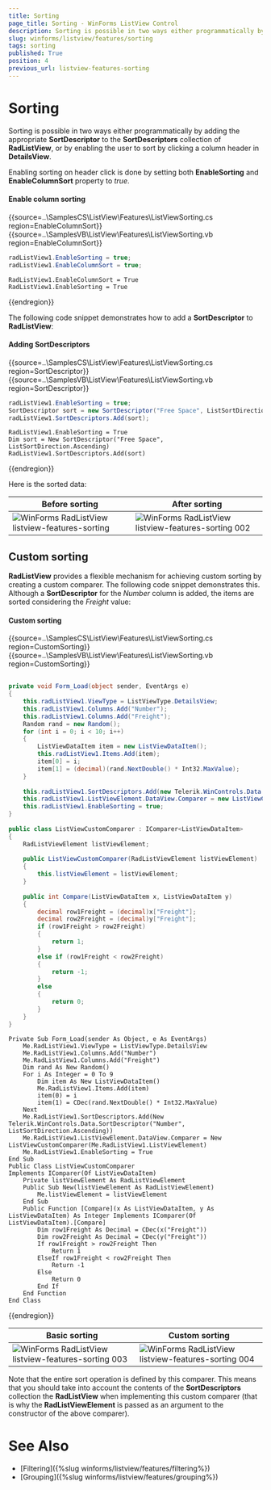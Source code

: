 ```yaml
---
title: Sorting
page_title: Sorting - WinForms ListView Control
description: Sorting is possible in two ways either programmatically by adding the appropriate SortDescriptor to the SortDescriptors collection of WinForms ListView, or by enabling the user to sort by clicking a column header in DetailsView.
slug: winforms/listview/features/sorting
tags: sorting
published: True
position: 4
previous_url: listview-features-sorting
---
```


# Sorting
 
Sorting is possible in two ways either programmatically by adding the appropriate __SortDescriptor__ to the __SortDescriptors__ collection of **RadListView**, or by enabling the user to sort by clicking a column header in __DetailsView__.
        
Enabling sorting on header click is done by setting both __EnableSorting__ and __EnableColumnSort__ property to *true*.

#### Enable column sorting

{{source=..\SamplesCS\ListView\Features\ListViewSorting.cs region=EnableColumnSort}} 
{{source=..\SamplesVB\ListView\Features\ListViewSorting.vb region=EnableColumnSort}} 

````C#
radListView1.EnableSorting = true;
radListView1.EnableColumnSort = true;

````
````VB.NET
RadListView1.EnableColumnSort = True
RadListView1.EnableSorting = True

````

{{endregion}} 

The following code snippet demonstrates how to add a __SortDescriptor__ to **RadListView**:

#### Adding SortDescriptors

{{source=..\SamplesCS\ListView\Features\ListViewSorting.cs region=SortDescriptor}} 
{{source=..\SamplesVB\ListView\Features\ListViewSorting.vb region=SortDescriptor}} 

````C#
radListView1.EnableSorting = true;
SortDescriptor sort = new SortDescriptor("Free Space", ListSortDirection.Ascending);
radListView1.SortDescriptors.Add(sort);

````
````VB.NET
RadListView1.EnableSorting = True
Dim sort = New SortDescriptor("Free Space", ListSortDirection.Ascending)
RadListView1.SortDescriptors.Add(sort)

````

{{endregion}} 

Here is the sorted data:

|Before sorting|After sorting|
|----|----|
|![WinForms RadListView listview-features-sorting](images/listview-features-sorting.png)|![WinForms RadListView listview-features-sorting 002](images/listview-features-sorting002.png)|

## Custom sorting

**RadListView** provides a flexible mechanism for achieving custom sorting by creating a custom comparer. The following code snippet demonstrates this. Although a **SortDescriptor** for the *Number* column is added, the items are sorted considering the *Freight* value:

#### Custom sorting

{{source=..\SamplesCS\ListView\Features\ListViewSorting.cs region=CustomSorting}} 
{{source=..\SamplesVB\ListView\Features\ListViewSorting.vb region=CustomSorting}} 

````C#
        
private void Form_Load(object sender, EventArgs e)
{
    this.radListView1.ViewType = ListViewType.DetailsView;
    this.radListView1.Columns.Add("Number");
    this.radListView1.Columns.Add("Freight");
    Random rand = new Random();
    for (int i = 0; i < 10; i++)
    {
        ListViewDataItem item = new ListViewDataItem();
        this.radListView1.Items.Add(item);
        item[0] = i;
        item[1] = (decimal)(rand.NextDouble() * Int32.MaxValue);
    }
    
    this.radListView1.SortDescriptors.Add(new Telerik.WinControls.Data.SortDescriptor("Number", ListSortDirection.Ascending));
    this.radListView1.ListViewElement.DataView.Comparer = new ListViewCustomComparer(this.radListView1.ListViewElement);
    this.radListView1.EnableSorting = true;
}
        
public class ListViewCustomComparer : IComparer<ListViewDataItem>
{
    RadListViewElement listViewElement;
    
    public ListViewCustomComparer(RadListViewElement listViewElement)
    {
        this.listViewElement = listViewElement;
    }
    
    public int Compare(ListViewDataItem x, ListViewDataItem y)
    {
        decimal row1Freight = (decimal)x["Freight"];
        decimal row2Freight = (decimal)y["Freight"];
        if (row1Freight > row2Freight)
        {
            return 1;
        }
        else if (row1Freight < row2Freight)
        {
            return -1;
        }
        else
        {
            return 0;
        }
    }
}

````
````VB.NET
Private Sub Form_Load(sender As Object, e As EventArgs)
    Me.RadListView1.ViewType = ListViewType.DetailsView
    Me.RadListView1.Columns.Add("Number")
    Me.RadListView1.Columns.Add("Freight")
    Dim rand As New Random()
    For i As Integer = 0 To 9
        Dim item As New ListViewDataItem()
        Me.RadListView1.Items.Add(item)
        item(0) = i
        item(1) = CDec(rand.NextDouble() * Int32.MaxValue)
    Next
    Me.RadListView1.SortDescriptors.Add(New Telerik.WinControls.Data.SortDescriptor("Number", ListSortDirection.Ascending))
    Me.RadListView1.ListViewElement.DataView.Comparer = New ListViewCustomComparer(Me.RadListView1.ListViewElement)
    Me.RadListView1.EnableSorting = True
End Sub
Public Class ListViewCustomComparer
Implements IComparer(Of ListViewDataItem)
    Private listViewElement As RadListViewElement
    Public Sub New(listViewElement As RadListViewElement)
        Me.listViewElement = listViewElement
    End Sub
    Public Function [Compare](x As ListViewDataItem, y As ListViewDataItem) As Integer Implements IComparer(Of ListViewDataItem).[Compare]
        Dim row1Freight As Decimal = CDec(x("Freight"))
        Dim row2Freight As Decimal = CDec(y("Freight"))
        If row1Freight > row2Freight Then
            Return 1
        ElseIf row1Freight < row2Freight Then
            Return -1
        Else
            Return 0
        End If
    End Function
End Class

````

{{endregion}} 

|Basic sorting|Custom sorting|
|----|----|
|![WinForms RadListView listview-features-sorting 003](images/listview-features-sorting003.png)|![WinForms RadListView listview-features-sorting 004](images/listview-features-sorting004.png)|

Note that the entire sort operation is defined by this comparer. This means that you should take into account the contents of the **SortDescriptors** collection the **RadListView** when implementing this custom comparer (that is why the **RadListViewElement** is passed as an argument to the constructor of the above comparer). 

# See Also

* [Filtering]({%slug winforms/listview/features/filtering%})	
* [Grouping]({%slug winforms/listview/features/grouping%})	 
